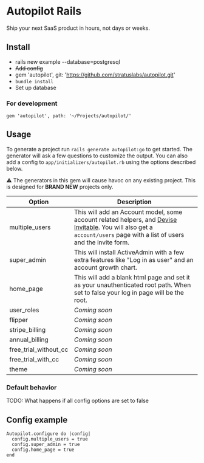 # Autopilot Rails
Ship your next SaaS product in hours, not days or weeks.

## Install

- rails new example --database=postgresql
- ~~Add config~~
- gem 'autopilot', git: 'https://github.com/stratuslabs/autopilot.git'
- `bundle install`
- Set up database

### For development
```
gem 'autopilot', path: '~/Projects/autopilot/'
```

## Usage

To generate a project run `rails generate autopilot:go` to get started. The generator will ask a few questions to customize the output. You can also add a config to `app/initializers/autopilot.rb` using the options described below.

⚠️ The generators in this gem will cause havoc on any existing project. This is designed for **BRAND NEW** projects only.

| Option | Description |
| --- | --- |
| multiple_users | This will add an Account model, some account related helpers, and [Devise Invitable](https://github.com/scambra/devise_invitable). You will also get a `account/users` page with a list of users and the invite form. |
| super_admin | This will install ActiveAdmin with a few extra features like "Log in as user" and an account growth chart. |
| home_page | This will add a blank html page and set it as your unauthenticated root path. When set to false your log in page will be the root. |
| user_roles | _Coming soon_ |
| flipper | _Coming soon_ |
| stripe_billing | _Coming soon_ |
| annual_billing | _Coming soon_ |
| free_trial_without_cc | _Coming soon_ |
| free_trial_with_cc | _Coming soon_ |
| theme | _Coming soon_ |

### Default behavior
TODO: What happens if all config options are set to false

## Config example

```
Autopilot.configure do |config|
  config.multiple_users = true
  config.super_admin = true
  config.home_page = true
end
```
